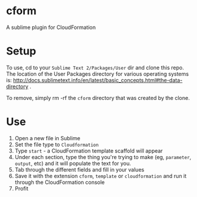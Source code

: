 cform
=====

A sublime plugin for CloudFormation

# Setup

To use, cd to your `Sublime Text 2/Packages/User` dir and clone this repo.  The location of the User Packages directory for various operating systems is: http://docs.sublimetext.info/en/latest/basic_concepts.html#the-data-directory .

To remove, simply rm -rf the `cform` directory that was created by the clone.

# Use

1.  Open a new file in Sublime
2.  Set the file type to `Cloudformation`
3.  Type `start` - a CloudFormation template scaffold will appear
4.  Under each section, type the thing you're trying to make (eg, `parameter`, `output`, etc) and it will populate the text for you.  
5.  Tab through the different fields and fill in your values
6.  Save it with the extension `cform`, `template` or `cloudformation` and run it through the CloudFormation console
7.  Profit

